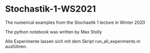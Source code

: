 # Stochastik-1-WS2021
The numerical examples from the Stochastik 1 lecture in Winter 2020

The python notebook was written by Max Stolly

Alle Experimente lassen sich mit dem Skript run_all_experiments.m ausführen.


